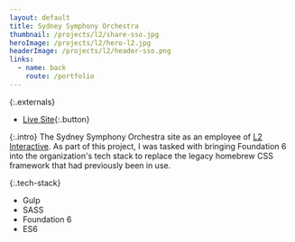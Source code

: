```yaml
---
layout: default
title: Sydney Symphony Orchestra
thumbnail: /projects/l2/share-sso.jpg
heroImage: /projects/l2/hero-l2.jpg
headerImage: /projects/l2/header-sso.png
links:
  - name: back
    route: /portfolio
---
```

{:.externals}
 - [Live Site](https://www.sydneysymphony.com/){:.button}

{:.intro}
The Sydney Symphony Orchestra site as an employee of [L2 Interactive](http://www.lynch2.com/). As part of this project, I was tasked with bringing Foundation 6 into the organization's tech stack to replace the legacy homebrew CSS framework that had previously been in use.

{:.tech-stack}
 - Gulp
 - SASS
 - Foundation 6
 - ES6
